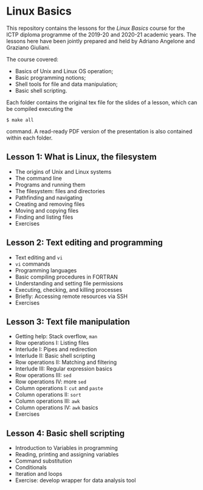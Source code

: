 # Linux Basics

This repository contains the lessons for the *Linux Basics*
course for the ICTP diploma programme of the 2019-20 and
2020-21 academic years. The lessons here have been jointly
prepared and held by Adriano Angelone and Graziano Giuliani.

The course covered:

- Basics of Unix and Linux OS operation;
- Basic programming notions;
- Shell tools for file and data manipulation;
- Basic shell scripting.

Each folder contains the original tex file for the slides of a
lesson, which can be compiled executing the

```
$ make all
```

command. A read-ready PDF version of the presentation is also
contained within each folder.



## Lesson 1: What is Linux, the filesystem
- The origins of Unix and Linux systems
- The command line
- Programs and running them
- The filesystem: files and directories
- Pathfinding and navigating
- Creating and removing files
- Moving and copying files
- Finding and listing files
- Exercises

## Lesson 2: Text editing and programming
- Text editing and `vi`
- `vi` commands
- Programming languages
- Basic compiling procedures in FORTRAN
- Understanding and setting file permissions
- Executing, checking, and killing processes
- Briefly: Accessing remote resources via SSH
- Exercises

## Lesson 3: Text file manipulation
- Getting help: Stack overflow, `man`
- Row operations I: Listing files
- Interlude I: Pipes and redirection
- Interlude II: Basic shell scripting
- Row operations II: Matching and filtering
- Interlude III: Regular expression basics
- Row operations III: `sed`
- Row operations IV: more `sed`
- Column operations I: `cut` and `paste`
- Column operations II: `sort`
- Column operations III: `awk`
- Column operations IV: `awk` basics
- Exercises

## Lesson 4: Basic shell scripting
- Introduction to Variables in programming
- Reading, printing and assigning variables
- Command substitution
- Conditionals
- Iteration and loops
- Exercise: develop wrapper for data analysis tool
